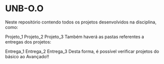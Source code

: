 # UNB-O.O

Neste repositório contendo todos os projetos desenvolvidos na disciplina, como:

Projeto_1
Projeto_2
Projeto_3
Também haverá as pastas referentes a entregas dos projetos:

Entrega_1
Entrega_2
Entrega_3
Desta forma, é possível verificar projetos do básico ao Avançado!!
